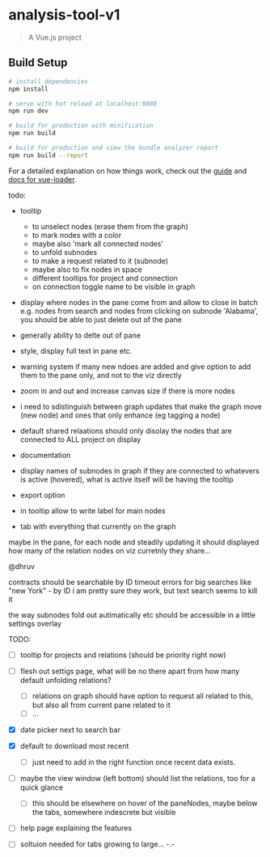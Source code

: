 # analysis-tool-v1

> A Vue.js project

## Build Setup

``` bash
# install dependencies
npm install

# serve with hot reload at localhost:8080
npm run dev

# build for production with minification
npm run build

# build for production and view the bundle analyzer report
npm run build --report
```

For a detailed explanation on how things work, check out the [guide](http://vuejs-templates.github.io/webpack/) and [docs for vue-loader](http://vuejs.github.io/vue-loader).


todo:

- tooltip 
  - to unselect nodes (erase them from the graph)
  - to mark nodes with a color
  - maybe also 'mark all connected nodes'
  - to unfold subnodes
  - to make a request related to it (subnode)
  - maybe also to fix nodes in space
  - different tooltips for project and connection
  - on connection toggle name to be visible in graph


- display where nodes in the pane come from and allow to close in batch
  e.g. nodes from search and nodes from clicking on subnode 'Alabama', you should be able to just delete out of the pane

- generally ability to delte out of pane

- style, display full text in pane etc.

- warning system if many new ndoes are added and give option to add them to the pane only, and not to the viz directly

- zoom in and out and increase canvas size if there is more nodes


- i need to sdistinguish between graph updates that make the graph move (new node) and ones that only enhance (eg tagging a node)

- default shared relaations should only disolay the nodes that are connected to ALL project on display

- documentation

- display names of subnodes in graph if they are connected to whatevers is active (hovered), what is active itself will be having the tooltip

- export option


- in tooltip allow to write label for main nodes
- tab with everything that currently on the graph



maybe in the pane, for each node and steadily updating it should displayed how many of the relation nodes on viz curretnly they share...


@dhruv

contracts should be searchable by ID
timeout errors for big searches like "new York" - by ID i am pretty sure they work, but text search seems to kill it

the way subnodes fold out autimatically etc should be accessible in a little settings overlay



TODO:

- [ ] tooltip for projects and relations (should be priority right now)
- [ ] flesh out settigs page, what will be no there apart from how many default unfolding relations?
  - [ ] relations on graph should have option to request all related to this, but also all from current pane related to it
  - [ ] ...
- [x] date picker next to search bar
- [x] default to download most recent 
  - [ ] just need to add in the right function once recent data exists.
- [ ] maybe the view window (left bottom) should list the relations, too for a quick glance
  - [ ] this should be elsewhere on hover of the paneNodes, maybe below the tabs, somewhere indescrete but visible
- [ ] help page explaining the features
- [ ] soltuion needed for tabs growing to large... -.-

